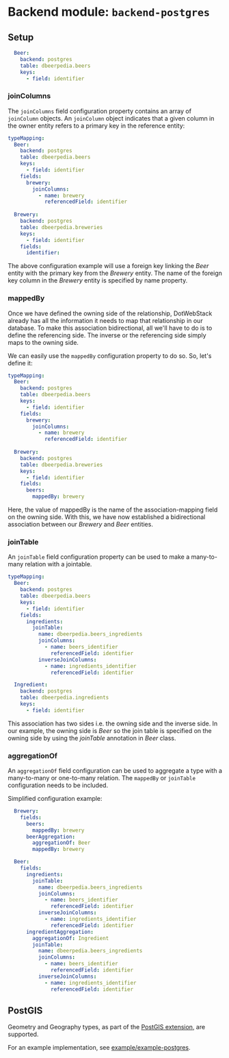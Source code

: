 # Backend module: `backend-postgres`

## Setup

```yaml
  Beer:
    backend: postgres
    table: dbeerpedia.beers
    keys:
      - field: identifier
```

### joinColumns

The `joinColumns` field configuration property contains an array of `joinColumn` objects. An `joinColumn` object indicates that a given column in the owner entity refers to a primary key in the reference entity:

```yaml
typeMapping:
  Beer:
    backend: postgres
    table: dbeerpedia.beers
    keys:
      - field: identifier
    fields:
      brewery:
        joinColumns:
          - name: brewery
            referencedField: identifier
            
  Brewery:
    backend: postgres
    table: dbeerpedia.breweries
    keys:
      - field: identifier
    fields:
      identifier:    
```

The above configuration example will use a foreign key linking the *Beer* entity with the primary key from the *Brewery* entity. The name of the foreign key column in the *Brewery* entity is specified by name property.

### mappedBy

Once we have defined the owning side of the relationship, DotWebStack already has all the information it needs to map that relationship in our database. To make this association bidirectional, all we'll have to do is to define the referencing side. The inverse or the referencing side simply maps to the owning side.

We can easily use the `mappedBy` configuration property to do so. So, let's define it:

```yaml
typeMapping:
  Beer:
    backend: postgres
    table: dbeerpedia.beers
    keys:
      - field: identifier
    fields:
      brewery:
        joinColumns:
          - name: brewery
            referencedField: identifier
            
  Brewery:
    backend: postgres
    table: dbeerpedia.breweries
    keys:
      - field: identifier
    fields:
      beers:
        mappedBy: brewery
```

Here, the value of mappedBy is the name of the association-mapping field on the owning side. With this, we have now established a bidirectional association between our *Brewery* and *Beer* entities.

### joinTable

An `joinTable` field configuration property can be used to make a many-to-many relation with a jointable. 

```yaml
typeMapping:
  Beer:
    backend: postgres
    table: dbeerpedia.beers
    keys:
      - field: identifier
    fields:
      ingredients:
        joinTable:
          name: dbeerpedia.beers_ingredients
          joinColumns:
            - name: beers_identifier
              referencedField: identifier
          inverseJoinColumns:
            - name: ingredients_identifier
              referencedField: identifier

  Ingredient:
    backend: postgres
    table: dbeerpedia.ingredients
    keys:
      - field: identifier
```

This association has two sides i.e. the owning side and the inverse side. In our example, the owning side is *Beer* so the join table is specified on the owning side by using the *joinTable* annotation in *Beer* class.

### aggregationOf

An `aggregationOf` field configuration can be used to aggregate a type with a many-to-many or one-to-many relation.
The `mappedBy` or `joinTable` configuration needs to be included.

Simplified configuration example:

```yaml
  Brewery:
    fields:
      beers:
        mappedBy: brewery
      beerAggregation:
        aggregationOf: Beer
        mappedBy: brewery

  Beer:
    fields:
      ingredients:
        joinTable:
          name: dbeerpedia.beers_ingredients
          joinColumns:
            - name: beers_identifier
              referencedField: identifier
          inverseJoinColumns:
            - name: ingredients_identifier
              referencedField: identifier
      ingredientAggregation:
        aggregationOf: Ingredient
        joinTable:
          name: dbeerpedia.beers_ingredients
          joinColumns:
            - name: beers_identifier
              referencedField: identifier
          inverseJoinColumns:
            - name: ingredients_identifier
              referencedField: identifier
```

## PostGIS

Geometry and Geography types, as part of the [PostGIS extension](https://postgis.net), are supported.

For an example implementation, see [example/example-postgres](https://github.com/dotwebstack/dotwebstack-framework/tree/v0.3/example/example-postgres).

